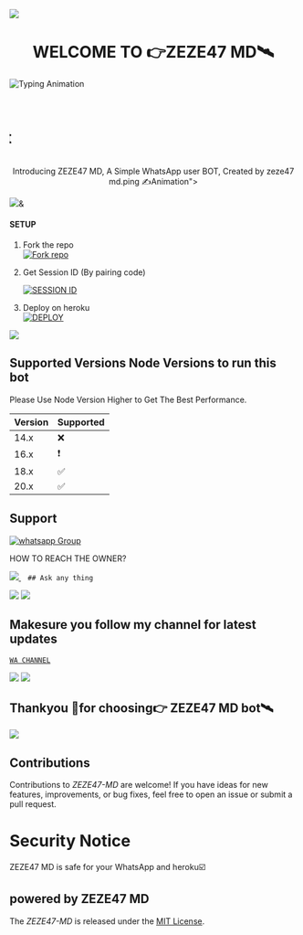 
<a><img src='https://i.imgur.com/LyHic3i.gif'/></a>
 <h1 align="center"> WELCOME TO 👉ZEZE47 MD🛰️</h1>


 <img src="https://readme-typing-svg.herokuapp.com?font=Fira+Code&size=25&duration=3000&color=00FF00&background=000000&center=true&vCenter=true&width=600&lines=⚡+ZEZE47 MD+QUANTUM+VERSION;🔥+The+Most+Powerful+WhatsApp+Bot;💻+Crafted+by+ZEZE47;🚀+Next-Gen+Quantum+Technology;🌈+Fast+⚡+Secure+🔒+Reliable+✅" alt="Typing Animation">
 
<p align="center">
  <marquee behavior="scroll" direction="right"><a><img src='https://i.imgur.com/LyHic3i.gif'/></a>
 <h1 align="center"> life is such a bullshit without a whatsapp bot </h1>
  </marquee>
</p>
 
<p align="center"> Introducing ZEZE47 MD, A Simple WhatsApp user BOT, Created by zeze47 md.ping ✍️Animation">

  
<a><img src='https://files.catbox.moe/z59hhv.jpg'/>&</a> 





#### SETUP

1. Fork the repo
    <br>
<a href='https://github.com/Zezeboy/ZEZE47-MD-V1/fork' target="_blank"><img alt='Fork repo' src='https://img.shields.io/badge/Fork Repo-100000?style=for-the-badge&logo=scan&logoColor=white&labelColor=black&color=black'/></a>



2. Get Session ID (By pairing code)
   > 
     <a href='https://alone-pairing-code.onrender.com/pair' target="_blank"><img alt='SESSION ID' src='https://img.shields.io/badge/Session_id-100000?style=for-the-badge&logo=scan&logoColor=white&labelColor=black&color=black'/></a>



3. Deploy on heroku
    <br>
<a href='https://dashboard.heroku.com/new?template=https://github.com/Zezeboy/ZEZE47-MD-V1' target="_blank"><img alt='DEPLOY' src='https://img.shields.io/badge/DEPLOY-100000?style=for-the-badge&logo=scan&logoColor=white&labelColor=black&color=black'/></a>

<a><img src='https://i.imgur.com/LyHic3i.gif'/></a>

   
## Supported Versions Node Versions to run this bot

Please Use Node Version Higher to Get The Best Performance.

| Version | Supported          |
| ------- | ------------------ |
| 14.x   | :x: |
| 16.x   | ❗                |
| 18.x   | :white_check_mark: |
| 20.x   | ✅                |

## Support 
<a href="https://whatsapp.com/channel/0029VaeRrcnADTOKzivM0S1r" target="_blank">
    <img alt="whatsapp Group" src="https://img.shields.io/badge/ Whatsapp Support Channel -25D366?style=for-the-badge&logo=whatsapp&logoColor=white" />
  </a>
</p>


HOW TO REACH THE OWNER? 
 
   
   <a href="https://wa.me+255682937675">
    <img src="https://img.shields.io/badge/WhatsApp-25D366?style=for-the-badge&logo=whatsapp&logoColor=white" />
  </a>&nbsp;&nbsp;
   <a

    ## Ask any thing
<a><img src='https://i.imgur.com/LyHic3i.gif'/></a>
<a><img src='https://i.imgur.com/LyHic3i.gif'/></a>



## Makesure you follow my channel for latest updates 
 [`WA CHANNEL`](https://whatsapp.com/channel/0029VaeRrcnADTOKzivM0S1r)



<a><img src='https://i.imgur.com/LyHic3i.gif'/></a>
<a><img src='https://i.imgur.com/LyHic3i.gif'/></a>
   
   
## Thankyou 🤝for choosing👉 ZEZE47 MD bot🛰️


<a><img src='https://i.imgur.com/LyHic3i.gif'/></a>

## Contributions


Contributions to *ZEZE47-MD* are welcome! If you have ideas for new features, improvements, or bug fixes, feel free to open an issue or submit a pull request.

# Security Notice
ZEZE47 MD is safe for your WhatsApp and heroku☑️



## powered by ZEZE47 MD



The *ZEZE47-MD* is released under the [MIT License](https://opensource.org/licenses/MIT).

